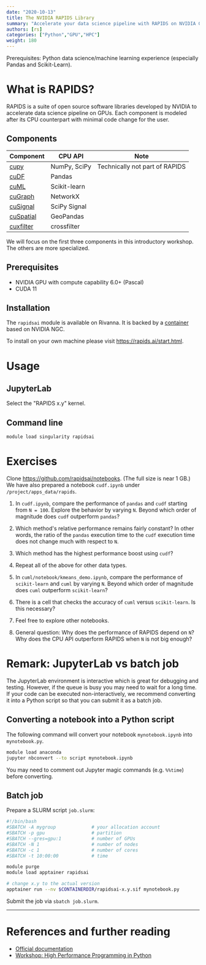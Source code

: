 ```yaml
---
date: "2020-10-13"
title: The NVIDIA RAPIDS Library
summary: "Accelerate your data science pipeline with RAPIDS on NVIDIA GPUs"
authors: [rs]
categories: ["Python","GPU","HPC"]
weight: 180
---
```


Prerequisites: Python data science/machine learning experience (especially Pandas and Scikit-Learn).

# What is RAPIDS?

RAPIDS is a suite of open source software libraries developed by NVIDIA to accelerate data science pipeline on GPUs. Each component is modeled after its CPU counterpart with minimal code change for the user.

## Components

| Component                                          | CPU API      | Note                           |
|----------------------------------------------------|--------------|--------------------------------|
| [cupy](https://github.com/cupy/cupy)               | NumPy, SciPy | Technically not part of RAPIDS |
| [cuDF](https://github.com/rapidsai/cudf)           | Pandas       |                                |
| [cuML](https://github.com/rapidsai/cuml)           | Scikit-learn |                                |
| [cuGraph](https://github.com/rapidsai/cugraph)     | NetworkX     |                                |
| [cuSignal](https://github.com/rapidsai/cusignal)   | SciPy Signal |                                |
| [cuSpatial](https://github.com/rapidsai/cuspatial) | GeoPandas    |                                |
| [cuxfilter](https://github.com/rapidsai/cuxfilter) | crossfilter  |                                |

We will focus on the first three components in this introductory workshop. The others are more specialized.

## Prerequisites

- NVIDIA GPU with compute capability 6.0+ (Pascal)
- CUDA 11

## Installation

The `rapidsai` module is available on Rivanna. It is backed by a [container](https://github.com/uvarc/rivanna-docker/tree/master/rapidsai) based on NVIDIA NGC.

To install on your own machine please visit <https://rapids.ai/start.html>.

# Usage

## JupyterLab

Select the "RAPIDS x.y" kernel.

## Command line

```bash
module load singularity rapidsai
```

# Exercises

Clone <https://github.com/rapidsai/notebooks>. (The full size is near 1 GB.) We have also prepared a notebook `cudf.ipynb` under `/project/apps_data/rapids`.

1. In `cudf.ipynb`, compare the performance of `pandas` and `cudf` starting from `N = 100`. Explore the behavior by varying `N`. Beyond which order of magnitude does `cudf` outperform `pandas`?

2. Which method's relative performance remains fairly constant? In other words, the ratio of the `pandas` execution time to the `cudf` execution time does not change much with respect to `N`.

3. Which method has the highest performance boost using `cudf`?

4. Repeat all of the above for other data types.

5. In `cuml/notebook/kmeans_demo.ipynb`, compare the performance of `scikit-learn` and `cuml` by varying `N`. Beyond which order of magnitude does `cuml` outperform `scikit-learn`?

6. There is a cell that checks the accuracy of `cuml` versus `scikit-learn`. Is this necessary?

7. Feel free to explore other notebooks.

8. General question: Why does the performance of RAPIDS depend on `N`? Why does the CPU API outperform RAPIDS when `N` is not big enough?

# Remark: JupyterLab vs batch job

The JupyterLab environment is interactive which is great for debugging and testing. However, if the queue is busy you may need to wait for a long time. If your code can be executed non-interactively, we recommend converting it into a Python script so that you can submit it as a batch job.

## Converting a notebook into a Python script

The following command will convert your notebook `mynotebook.ipynb` into `mynotebook.py`.

```bash
module load anaconda
jupyter nbconvert --to script mynotebook.ipynb
```

You may need to comment out Jupyter magic commands (e.g. `%%time`) before converting.

## Batch job

Prepare a SLURM script `job.slurm`:

```bash
#!/bin/bash
#SBATCH -A mygroup             # your allocation account
#SBATCH -p gpu                 # partition
#SBATCH --gres=gpu:1           # number of GPUs
#SBATCH -N 1                   # number of nodes
#SBATCH -c 1                   # number of cores
#SBATCH -t 10:00:00            # time

module purge
module load apptainer rapidsai

# change x.y to the actual version
apptainer run --nv $CONTAINERDIR/rapidsai-x.y.sif mynotebook.py
```

Submit the job via `sbatch job.slurm`.

---

# References and further reading

- [Official documentation](https://docs.rapids.ai/)
- [Workshop: High Performance Programming in Python](/workshops/python_high_perf/)
